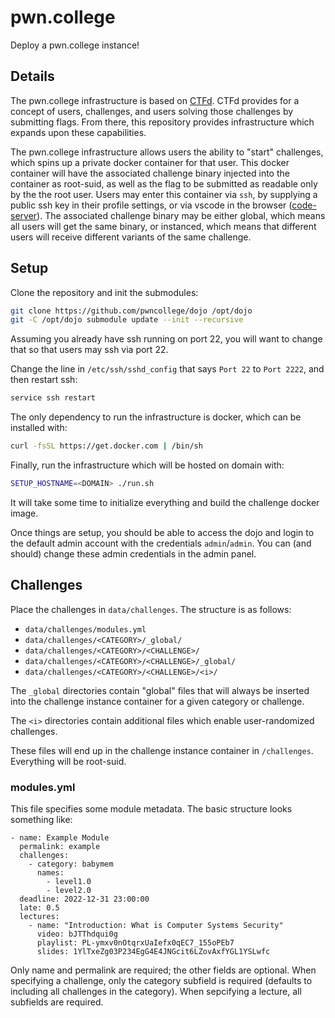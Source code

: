 # pwn.college

Deploy a pwn.college instance!

## Details

The pwn.college infrastructure is based on [CTFd](https://github.com/CTFd/CTFd).
CTFd provides for a concept of users, challenges, and users solving those challenges by submitting flags.
From there, this repository provides infrastructure which expands upon these capabilities.

The pwn.college infrastructure allows users the ability to "start" challenges, which spins up a private docker container for that user.
This docker container will have the associated challenge binary injected into the container as root-suid, as well as the flag to be submitted as readable only by the the root user.
Users may enter this container via `ssh`, by supplying a public ssh key in their profile settings, or via vscode in the browser ([code-server](https://github.com/cdr/code-server)).
The associated challenge binary may be either global, which means all users will get the same binary, or instanced, which means that different users will receive different variants of the same challenge.

## Setup

Clone the repository and init the submodules:
```sh
git clone https://github.com/pwncollege/dojo /opt/dojo
git -C /opt/dojo submodule update --init --recursive
```

Assuming you already have ssh running on port 22, you will want to change that so that users may ssh via port 22.

Change the line in `/etc/ssh/sshd_config` that says `Port 22` to `Port 2222`, and then restart ssh:
```sh
service ssh restart
```

The only dependency to run the infrastructure is docker, which can be installed with:
```sh
curl -fsSL https://get.docker.com | /bin/sh
```

Finally, run the infrastructure which will be hosted on domain <DOMAIN> with:
```sh
SETUP_HOSTNAME=<DOMAIN> ./run.sh
```
  
It will take some time to initialize everything and build the challenge docker image.
  
Once things are setup, you should be able to access the dojo and login to the default admin account with the credentials `admin`/`admin`.
You can (and should) change these admin credentials in the admin panel.

## Challenges

Place the challenges in `data/challenges`.
The structure is as follows:
- `data/challenges/modules.yml`
- `data/challenges/<CATEGORY>/_global/`
- `data/challenges/<CATEGORY>/<CHALLENGE>/`
- `data/challenges/<CATEGORY>/<CHALLENGE>/_global/`
- `data/challenges/<CATEGORY>/<CHALLENGE>/<i>/`

The `_global` directories contain "global" files that will always be inserted into the challenge instance container for a given category or challenge.

The `<i>` directories contain additional files which enable user-randomized challenges.

These files will end up in the challenge instance container in `/challenges`. Everything will be root-suid.

### modules.yml

This file specifies some module metadata.
The basic structure looks something like:
```
- name: Example Module
  permalink: example
  challenges:
    - category: babymem
      names:
        - level1.0
        - level2.0
  deadline: 2022-12-31 23:00:00
  late: 0.5
  lectures:
    - name: "Introduction: What is Computer Systems Security"
      video: bJTThdqui0g
      playlist: PL-ymxv0nOtqrxUaIefx0qEC7_155oPEb7
      slides: 1YlTxeZg03P234EgG4E4JNGcit6LZovAxfYGL1YSLwfc
```
Only name and permalink are required; the other fields are optional.
When specifying a challenge, only the category subfield is required (defaults to including all challenges in the category).
When sepcifying a lecture, all subfields are required.
